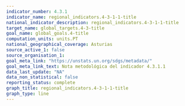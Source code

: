 ```yaml
---
indicator_number: 4.3.1
indicator_name: regional_indicators.4-3-1-1-title
national_indicator_description: regional_indicators.4-3-1-1-title
target_name: global_targets.4-3-title
goal_name: global_goals.4-title
computation_units: units.PT
national_geographical_coverage: Asturias
source_active_1: false
source_organisation_1:  
goal_meta_link: "https://unstats.un.org/sdgs/metadata/"
goal_meta_link_text: Nota metodológica del indicador 4.3.1.1
data_last_update: "NA"
data_non_statistical: false
reporting_status: complete
graph_title: regional_indicators.4-3-1-1-title
graph_type: line
---
```

